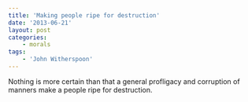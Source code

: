 ```yaml
---
title: 'Making people ripe for destruction'
date: '2013-06-21'
layout: post
categories:
    - morals
tags:
    - 'John Witherspoon'
---
```


Nothing is more certain than that a general profligacy and corruption of manners make a people ripe for destruction.